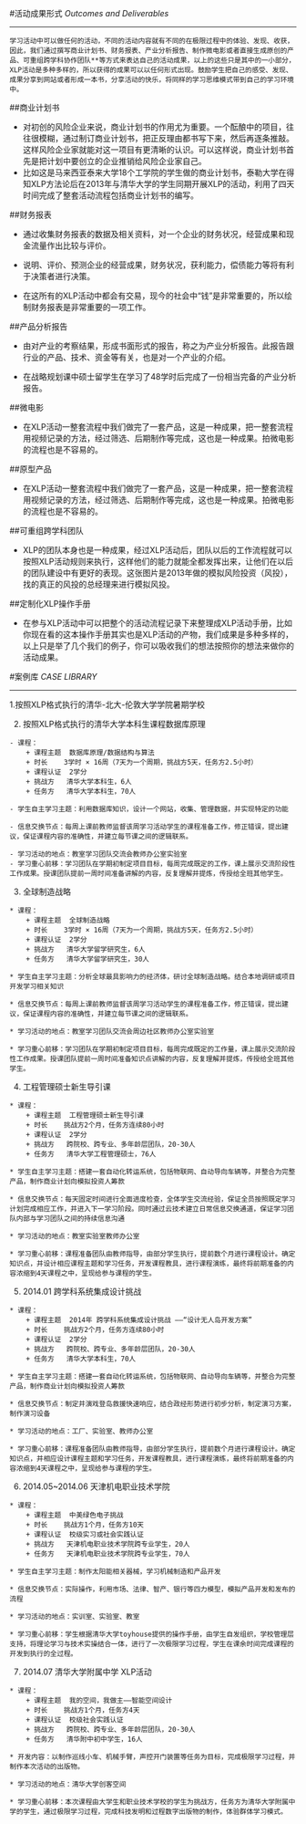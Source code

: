 #活动成果形式
*Outcomes and Deliverables*

---

    学习活动中可以做任何的活动，不同的活动内容就有不同的在极限过程中的体验、发现、收获，因此，我们通过撰写商业计划书、财务报表、产业分析报告、制作微电影或者直接生成原创的产品、可重组跨学科协作团队**等方式来表达自己的活动成果，以上的这些只是其中的一小部分，XLP活动是多种多样的，所以获得的成果可以以任何形式出现。鼓励学生把自己的感受、发现、成果分享到网站或者形成一本书，分享活动的快乐，将同样的学习思维模式带到自己的学习环境中。

##商业计划书
- 对初创的风险企业来说，商业计划书的作用尤为重要。一个酝酿中的项目，往往很模糊，通过制订商业计划书，把正反理由都书写下来，然后再逐条推敲。这样风险企业家就能对这一项目有更清晰的认识。可以这样说，商业计划书首先是把计划中要创立的企业推销给风险企业家自己。
- 比如这是马来西亚泰来大学18个工学院的学生做的商业计划书，泰勒大学在得知XLP方法论后在2013年与清华大学的学生同期开展XLP的活动，利用了四天时间完成了整套活动流程包括商业计划书的编写。

##财务报表
- 通过收集财务报表的数据及相关资料，对一个企业的财务状况，经营成果和现金流量作出比较与评价。

- 说明、评价、预测企业的经营成果，财务状况，获利能力，偿债能力等将有利于决策者进行决策。

- 在这所有的XLP活动中都会有交易，现今的社会中“钱”是非常重要的，所以绘制财务报表是非常重要的一项工作。

##产品分析报告
- 由对产业的考察结果，形成书面形式的报告，称之为产业分析报告。此报告跟行业的产品、技术、资金等有关，也是对一个产业的介绍。

- 在战略规划课中硕士留学生在学习了48学时后完成了一份相当完备的产业分析报告。

##微电影
- 在XLP活动一整套流程中我们做完了一套产品，这是一种成果，把一整套流程用视频记录的方法，经过筛选、后期制作等完成，这也是一种成果。拍微电影的流程也是不容易的。

##原型产品
- 在XLP活动一整套流程中我们做完了一套产品，这是一种成果，把一整套流程用视频记录的方法，经过筛选、后期制作等完成，这也是一种成果。拍微电影的流程也是不容易的。

##可重组跨学科团队
- XLP的团队本身也是一种成果，经过XLP活动后，团队以后的工作流程就可以按照XLP活动规则来执行，这样他们的能力就能全都发挥出来，让他们在以后的团队建设中有更好的表现。这张图片是2013年做的模拟风险投资（风投），找的真正的风投的总经理来进行模拟风投。

##定制化XLP操作手册
- 在参与XLP活动中可以把整个的活动流程记录下来整理成XLP活动手册，比如你现在看的这本操作手册其实也是XLP活动的产物，我们成果是多种多样的，以上只是举了几个我们的例子，你可以吸收我们的想法按照你的想法来做你的活动成果。


#案例库
*CASE LIBRARY*

---
 1.按照XLP格式执行的清华-北大-伦敦大学学院暑期学校
<!-- 图片1 -->

 2. 按照XLP格式执行的清华大学本科生课程数据库原理
<!-- 图片2 -->
    - 课程：
        + 课程主题	数据库原理/数据结构与算法
        + 时长	3学时 × 16周（7天为一个周期，挑战方5天，任务方2.5小时）
        + 课程认证	2学分
        + 挑战方	清华大学本科生，6人
        + 任务方	清华大学本科生，70人

    - 学生自主学习主题：利用数据库知识，设计一个网站，收集、管理数据，并实现特定的功能

    - 信息交换节点：每周上课前教师监督该周学习活动学生的课程准备工作，修正错误，提出建议，保证课程内容的准确性，并建立每节课之间的逻辑联系。

    - 学习活动的地点：教室学习团队交流会教师办公室实验室
    - 学习重心前移：学习团队在学期初制定项目目标，每周完成既定的工作，课上展示交流阶段性工作成果。授课团队提前一周时间准备讲解的内容，反复理解并提炼，传授给全班其他学生。
 
 3. 全球制造战略
 <!-- 图片3 -->
    * 课程：
        + 课程主题	全球制造战略
        + 时长	3学时 × 16周（7天为一个周期，挑战方5天，任务方2.5小时）
        + 课程认证	2学分
        + 挑战方	清华大学留学研究生，6人
        + 任务方	清华大学留学研究生，30人

    * 学生自主学习主题：分析全球最具影响力的经济体，研讨全球制造战略。结合本地调研或项目开发学习相关知识

    * 信息交换节点：每周上课前教师监督该周学习活动学生的课程准备工作，修正错误，提出建议，保证课程内容的准确性，并建立每节课之间的逻辑联系。

    * 学习活动的地点：教室学习团队交流会周边社区教师办公室实验室

    * 学习重心前移：学习团队在学期初制定项目目标，每周完成既定的工作量，课上展示交流阶段性工作成果。授课团队提前一周时间准备知识点讲解的内容，反复理解并提炼，传授给全班其他学生。
  
 4. 工程管理硕士新生导引课 
 <!-- 图片4 --> 
    * 课程：
        + 课程主题	工程管理硕士新生导引课
        + 时长	挑战方2个月，任务方连续80小时
        + 课程认证	2学分
        + 挑战方	跨院校、跨专业、多年龄层团队，20-30人
        + 任务方	清华大学工程管理硕士，76人

    * 学生自主学习主题：搭建一套自动化转运系统，包括物联网、自动导向车辆等，并整合为完整产品，制作商业计划向模拟投资人筹款

    * 信息交换节点：每天固定时间进行全面进度检查，全体学生交流经验，保证全员按照既定学习计划完成相应工作，并进入下一学习阶段。同时通过云技术建立日常信息交换通道，保证学习团队内部与学习团队之间的持续信息沟通

    * 学习活动的地点：教室实验室教师办公室

    * 学习重心前移：课程准备团队由教师指导，由部分学生执行，提前数个月进行课程设计。确定知识点，并设计相应课程主题和学习任务，开发课程教具，进行课程演练，最终将前期准备的内容浓缩到4天课程之中，呈现给参与课程的学生。

 5. 2014.01 跨学科系统集成设计挑战
 <!-- 图片5 -->
    * 课程：
        + 课程主题	2014年 跨学科系统集成设计挑战 ——“设计无人岛开发方案”
        + 时长	挑战方2个月，任务方连续80小时
        + 课程认证	2学分
        + 挑战方	跨院校、跨专业、多年龄层团队，20-30人
        + 任务方	清华大学本科生，70人

    * 学生自主学习主题：搭建一套自动化转运系统，包括物联网、自动导向车辆等，并整合为完整产品，制作商业计划向模拟投资人筹款

    * 信息交换节点：制定并演戏登岛救援快速响应，结合政经形势进行初步分析，制定演习方案，制作演习设备

    * 学习活动的地点：工厂、实验室、教师办公室

    * 学习重心前移：课程准备团队由教师指导，由部分学生执行，提前数个月进行课程设计。确定知识点，并相应设计课程主题和学习任务，开发课程教具，进行课程演练，最终将前期准备的内容浓缩到4天课程之中，呈现给参与课程的学生。
    
  6. 2014.05~2014.06 天津机电职业技术学院
  <!-- 图片6 -->
    * 课程：
        + 课程主题	中美绿色电子挑战
        + 时长	挑战方1个月，任务方10天
        + 课程认证	校级实习或社会实践认证
        + 挑战方	天津机电职业技术学院跨专业学生，20人
        + 任务方	天津机电职业技术学院跨专业学生，70人

    * 学生自主学习主题：制作太阳能相关器械，学习机械制造和产品开发

    * 信息交换节点：实际操作，利用市场、法律、智产、银行等四力模型，模拟产品开发和发布的流程

    * 学习活动的地点：实训室、实验室、教室

    * 学习重心前移：学生根据清华大学toyhouse提供的操作手册，由学生自发组织，学校管理层支持，将理论学习与技术实操结合一体，进行了一次极限学习过程，学生在课余时间完成课程的开发到执行的全过程。
    
  7. 2014.07 清华大学附属中学 XLP活动
  <!-- 图片7 -->
    * 课程：
        + 课程主题	我的空间，我做主——智能空间设计
        + 时长	挑战方1个月，任务方4天
        + 课程认证	校级社会实践认证
        + 挑战方	跨院校、跨专业、多年龄层团队，20-30人
        + 任务方	清华附中初中学生，16人

    * 开发内容：以制作巡线小车、机械手臂，声控开门装置等任务为目标，完成极限学习过程，并制作本次活动的出版物。

    * 学习活动的地点：清华大学创客空间

    * 学习重心前移：本次课程由大学生和职业技术学校的学生为挑战方，任务方为清华大学附属中学的学生，通过极限学习过程，完成科技发明和过程数字出版物的制作，体验群体学习模式。
